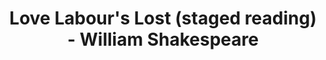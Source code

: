 ---
layout: production
title: Love Labour's Lost (staged reading) - William Shakespeare
dates: January 29, 2011
location: Titzal Café
synopsis: The King of Navarre and three of his companions vow to avoid the company of women in order to pursue intense studies only to be interrupted by the Princess of France and her lovely companions.  A comedy ensues in this modern hipster urban environment.
production:
  - name: Ben Aldred
    title: Director
    bio_url: http://accidentalshakespeare.com/about/company/ben_aldred


cast:
- actor: Julia Kessler
  role: Princess
  actor_bio_url: http://accidentalshakespeare.com/about/company/julia_kessler
- actor: Jared McDaris
  role: Don Armando
  actor_bio_url: http://accidentalshakespeare.com/about/company/jared_mcdaris
- actor: Kelly Lynn Hogan
  role: Maria
  actor_bio_url: http://accidentalshakespeare.com/about/company/kelly_lynn_hogan
- actor: Kate Suffern
  role: Rosaline
  actor_bio_url: http://accidentalshakespeare.com/about/company/kate_suffern
- actor: Kristie Forsch
  role: Jacquenetta
  actor_bio_url: http://accidentalshakespeare.com/about/company/kristie_forsch
- actor: Lane Flores
  role: Moth/Boyet
  actor_bio_url: http://accidentalshakespeare.com/about/company/lane_flores
- actor: Richard Alpert
  role: Holofernes
  actor_bio_url: http://accidentalshakespeare.com/about/company/richard_alpert
- actor: Ryan Simmons
  role: George Seacoa
  actor_bio_url: http://accidentalshakespeare.com/about/company/ryan_simmons
- actor: Eli Branson
  role: Berown
  actor_bio_url: http://accidentalshakespeare.com/about/company/eli_branson
- actor: Gary Henderson
  role: Longaville
  actor_bio_url: http://accidentalshakespeare.com/about/company/gary_henderson
- actor: Greg Pragel
  role: Costard
  actor_bio_url: http://accidentalshakespeare.com/about/company/greg_pragel

---